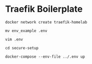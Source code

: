 # Traefik Boilerplate

```
docker network create traefik-homelab

mv env_example .env

vim .env

cd secure-setup

docker-compose --env-file ../.env up
```

